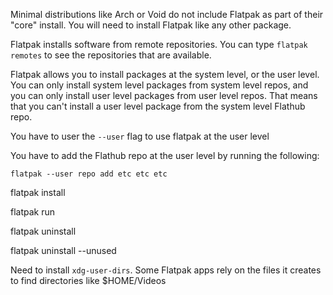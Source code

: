 Minimal distributions like Arch or Void do not include Flatpak as part of their "core" install. You will need to install Flatpak like any other package.

Flatpak installs software from remote repositories. You can type `flatpak remotes` to see the repositories that are available. 

Flatpak allows you to install packages at the system level, or the user level. You can only install system level packages from system level repos, and you can only install user level packages from user level repos. That means that you can't install a user level package from the system level Flathub repo. 

You have to user the `--user` flag to use flatpak at the user level

You have to add the Flathub repo at the user level by running the following:

`flatpak --user repo add etc etc etc`

flatpak install

flatpak run

flatpak uninstall

flatpak uninstall --unused

Need to install `xdg-user-dirs`. Some Flatpak apps rely on the files it creates to find directories like $HOME/Videos
